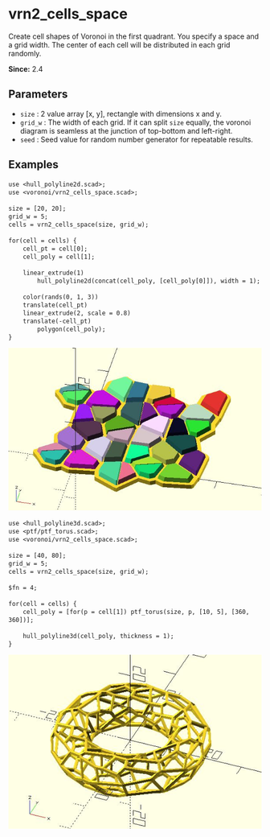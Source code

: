 # vrn2_cells_space

Create cell shapes of Voronoi in the first quadrant. You specify a space and a grid width. The center of each cell will be distributed in each grid randomly.

**Since:** 2.4

## Parameters

- `size` : 2 value array [x, y], rectangle with dimensions x and y.
- `grid_w` : The width of each grid. If it can split `size` equally, the voronoi diagram is seamless at the junction of top-bottom and left-right. 
- `seed` : Seed value for random number generator for repeatable results.

## Examples

    use <hull_polyline2d.scad>;
    use <voronoi/vrn2_cells_space.scad>;

    size = [20, 20];
    grid_w = 5;
    cells = vrn2_cells_space(size, grid_w);

    for(cell = cells) {
        cell_pt = cell[0];
        cell_poly = cell[1];

        linear_extrude(1)
            hull_polyline2d(concat(cell_poly, [cell_poly[0]]), width = 1);
        
        color(rands(0, 1, 3))
        translate(cell_pt)    
        linear_extrude(2, scale = 0.8)
        translate(-cell_pt)    
            polygon(cell_poly);  
    }

![vrn2_cells_space](images/lib3x-vrn2_cells_space-1.JPG)

    use <hull_polyline3d.scad>;
    use <ptf/ptf_torus.scad>;
    use <voronoi/vrn2_cells_space.scad>;
    
    size = [40, 80];
    grid_w = 5;
    cells = vrn2_cells_space(size, grid_w);

    $fn = 4;

    for(cell = cells) {
        cell_poly = [for(p = cell[1]) ptf_torus(size, p, [10, 5], [360, 360])];

        hull_polyline3d(cell_poly, thickness = 1);
    }
    
![vrn2_cells_space](images/lib3x-vrn2_cells_space-2.JPG)